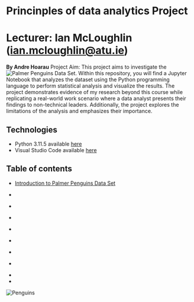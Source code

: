 # Princinples of data analytics Project
# Lecturer: Ian McLoughlin (ian.mcloughlin@atu.ie)
**By Andre Hoarau**
Project Aim: This project aims to investigate the ![Palmer Penguins Data Set](https://allisonhorst.github.io/palmerpenguins/). Within this repository, you will find a Jupyter Notebook that analyzes the dataset using the Python programming language to perform statistical analysis and visualize the results. The project demonstrates evidence of my research beyond this course while replicating a real-world work scenario where a data analyst presents their findings to non-technical leaders. Additionally, the project explores the limitations of the analysis and emphasizes their importance.

## Technologies
* Python 3.11.5 available [here](https://www.anaconda.com/download)
* Visual Studio Code available [here](https://code.visualstudio.com/)

## Table of contents
- [Introduction to Palmer Penguins Data Set](#princinples-of-data-analytics-projectPalmer-Penguins-Introduction)
- []()
- []()
- []()
- []()
- []()
- []()
- []()

-
-


































![Penguins](https://allisonhorst.github.io/palmerpenguins/reference/figures/lter_penguins.png)